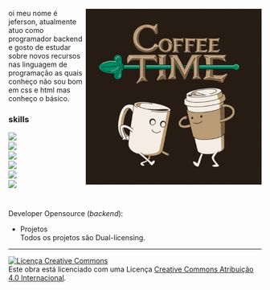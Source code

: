 <p>
  <img  align=right src="https://github.com/git-cardoso/pr0m3theus.github.io/blob/master/imgs/coffeTome.gif" width="350" />
</p>

oi
meu nome é jeferson, atualmente atuo como programador backend e gosto de estudar sobre novos recursos  nas linguagem de programação as quais conheço não sou bom em css e html mas conheço o básico.

### ____skills____
    
![](https://img.shields.io/badge/Linux-Debian-informational?style=for-the-badge&logo=appveyor=linux&logoColor=white&color=2bbc8a)  
![](https://img.shields.io/badge/Python-3.9.5-informational?style=for-the-badge&logo=appveyor=python&logoColor=white&color=2bbc8a)  
![](https://img.shields.io/badge/Django-3.2.4(LTS)-informational?style=for-the-badge&logo=appveyor=python&logoColor=white&color=2bbc8a)  
![](https://img.shields.io/badge/Django_Rest_Framework-3.12.4-informational?style=for-the-badge&logo=appveyor=python&logoColor=white&color=2bbc8a)    
![](https://img.shields.io/badge/Dart/Flutter-2.12.2-informational?style=for-the-badge&logo=appveyor=python&logoColor=white&color=2bbc8a)   
![](https://img.shields.io/badge/Javascript-😜️-informational?style=for-the-badge&logo=appveyor=python&logoColor=white&color=2bbc8a)
       
#   

Developer Opensource (_backend_):






- Projetos   
    Todos os projetos são Dual-licensing.  
      
---
<a rel="license" href="http://creativecommons.org/licenses/by/4.0/"><img alt="Licença Creative Commons" style="border-width:0" src="https://i.creativecommons.org/l/by/4.0/88x31.png" /></a><br />Este obra está licenciado com uma Licença <a rel="license" href="http://creativecommons.org/licenses/by/4.0/">Creative Commons Atribuição 4.0 Internacional</a>.

